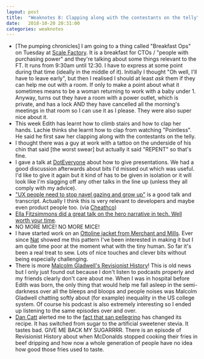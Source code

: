 ```yaml
---
layout: post
title:  "Weaknotes 8: Clapping along with the contestants on the telly"
date:   2018-10-20 20:31:00
categories: weaknotes
---
```


* [The pumping chronicles] I am going to a thing called "Breakfast Ops" on Tuesday at [Scale Factory](https://www.scalefactory.com/team). It is a breakfast for CTOs / "people with purchasing power" and they're talking about some things relevant to the FT. It runs from 9:30am until 12:30. I have to express at some point during that time (ideally in the middle of it). Initially I thought "Oh well, I'll have to leave early", but then I realised I should at least *ask* them if they can help me out with a room. If only to make a point about what it sometimes means to be a woman returning to work with a baby under 1. Anyway, turns out they have a room with a power outlet, which is private, and has a lock AND they have cancelled all the morning's meetings in that room so I can use it as I please. They were also super nice about it.
* This week Edith has learnt how to climb stairs and how to clap her hands. Lachie thinks she learnt how to clap from watching "Pointless". He said he first saw her clapping along with the contestants on the telly.
* I thought there was a guy at work with a tattoo on the underside of his chin that said [the worst swear] but actually it said "REPENT" so that's fine.
* I gave a talk at [DotEveryone](http://doteveryone.org.uk/?gclid=EAIaIQobChMI0tvuzuGV3gIVxbztCh3rZwTSEAAYASAAEgKoCvD_BwE) about how to give presentations. We had a good discussion afterwards about bits I'd missed out which was useful. I'd like to give it again but it kind of has to be given in isolation or it will look like I'm slagging off any other talks in the line up (unless they all comply with my advice).
* ["UX people need to stop navel gazing and grow up"](https://www.intercom.com/blog/the-end-of-navel-gazing/) is a good talk and transcript. Actually I think this is very relevant to developers and maybe even product people too. (via [Cheathco](https://anti-mega.com/again/things-i-have-faved-4/))
* [Ella Fitzsimmons did a great talk on the hero narrative in tech. Well worth your time](https://www.youtube.com/watch?v=HVhnb5lQa54&app=desktop).
* NO MORE MICE! NO MORE MICE!
* I have started work on an [Ottoline jacket from Merchant and Mills](https://merchantandmills.com/store/patterns/the-ottoline/). Ever since [Nat](http://natbuckley.co.uk/) showed me this pattern I've been interested in making it but I am quite time poor at the moment what with the tiny human. So far it's been a real treat to sew. Lots of nice touches and clever bits without being especially challenging.
* There is more [Malcolm Gladwell's Revisionist History](http://revisionisthistory.com/)! This is old news but I only just found out because I don't listen to podcasts properly and my friends clearly don't care about me. When I was in hospital before Edith was born, the only thing that would help me fall asleep in the semi-darkness over all the bleeps and bloops and people noises was Malcolm Gladwell chatting softly about (for example) inequality in the US college system. Of course his podcast is also extremely interesting so I ended up listening to the same episodes over and over.
* [Dan Catt](https://revdancatt.com/) alerted me to the [fact that san pellegrino](https://www.sanpellegrinofruitbeverages.com/uk/en/new-recipe) has changed its recipe. It has switched from sugar to the artificial sweetener stevia. It tastes bad. GIVE ME BACK MY SUGARRRR. There is an episode of Revisionist History about when McDonalds stopped cooking their fries in beef dripping and how now a whole generation of people have no idea how good those fries used to taste.
